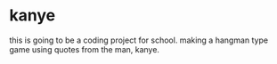 # kanye

this is going to be a coding project for school.
making a hangman type game using quotes from the man, kanye. 
